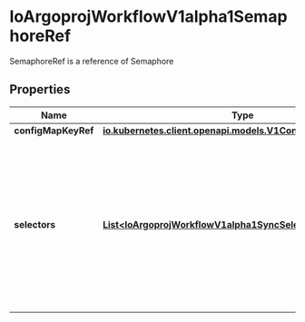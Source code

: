 

# IoArgoprojWorkflowV1alpha1SemaphoreRef

SemaphoreRef is a reference of Semaphore

## Properties

Name | Type | Description | Notes
------------ | ------------- | ------------- | -------------
**configMapKeyRef** | [**io.kubernetes.client.openapi.models.V1ConfigMapKeySelector**](io.kubernetes.client.openapi.models.V1ConfigMapKeySelector.md) |  |  [optional]
**selectors** | [**List&lt;IoArgoprojWorkflowV1alpha1SyncSelector&gt;**](IoArgoprojWorkflowV1alpha1SyncSelector.md) | Selectors is a list of references to dynamic values (like parameters, labels, annotations) that can be added to semaphore key to make concurrency more customizable |  [optional]



